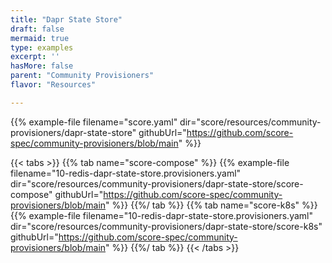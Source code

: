 ```yaml
---
title: "Dapr State Store"
draft: false
mermaid: true
type: examples
excerpt: ''
hasMore: false
parent: "Community Provisioners"
flavor: "Resources"

---
```


{{% example-file filename="score.yaml" dir="score/resources/community-provisioners/dapr-state-store" githubUrl="https://github.com/score-spec/community-provisioners/blob/main" %}}

{{< tabs >}}
{{% tab name="score-compose" %}}
{{% example-file filename="10-redis-dapr-state-store.provisioners.yaml" dir="score/resources/community-provisioners/dapr-state-store/score-compose" githubUrl="https://github.com/score-spec/community-provisioners/blob/main" %}}
{{%/ tab %}}
{{% tab name="score-k8s" %}}
{{% example-file filename="10-redis-dapr-state-store.provisioners.yaml" dir="score/resources/community-provisioners/dapr-state-store/score-k8s" githubUrl="https://github.com/score-spec/community-provisioners/blob/main" %}}
{{%/ tab %}}
{{< /tabs >}}

